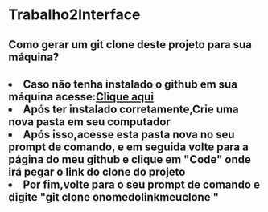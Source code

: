 # Trabalho2Interface

<h2>Como gerar um git clone deste projeto para sua máquina?<h2>

<li>Caso não tenha instalado o github em sua máquina acesse:<a href=" https://www.hostinger.com.br/tutoriais/tutorial-do-git-basicsintroducao#:~:text=Instalar%20o%20GIT%20no%20Windows%3A&text=Acesse%20o%20site%20oficial%20e,concluir%20com%20%C3%AAxito%20a%20instala%C3%A7%C3%A3o.">Clique aqui</a></li>

<li>Após ter instalado corretamente,Crie uma nova pasta em seu computador</li>
<li>Após isso,acesse esta pasta nova no seu prompt de comando, e em seguida volte para a página do meu github e clique em "Code" onde irá pegar o link do clone do projeto</li>
<li>Por fim,volte para o seu prompt de comando e digite "git clone onomedolinkmeuclone "</li>
